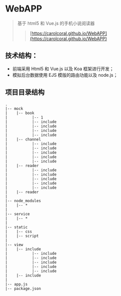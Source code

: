 # WebAPP

> 基于 html5 和 Vue.js 的手机小说阅读器 
>> [https://carolcoral.github.io/WebAPP](https://carolcoral.github.io/WebAPP)

## 技术结构：
* 前端采用 Html5 和 Vue.js 以及 Koa 框架进行开发；
* 模拟后台数据使用 EJS 模版的路由功能以及 node.js；

## 项目目录结构
```
.
|-- mock
|    |-- book
|           |-- 1
|           |-- include
|           |-- include
|           |-- include
|           |-- include
|    |-- channel
|           |-- include
|           |-- include
|           |-- include
|           |-- include
|           |-- include
|    |-- reader
|           |-- include
|           |-- include
|           |-- include
|           |-- include
|           |-- include
|    |-- reader
|
|-- node_modules
|    |-- *
|
|-- service
|    |-- *
|
|-- static
|    |-- css
|    |-- script
|
|-- view
|    |-- include
|           |-- include
|           |-- include
|           |-- include
|           |-- include
|           |-- include
|    |-- include
|
|-- app.js
|-- package.json

```
